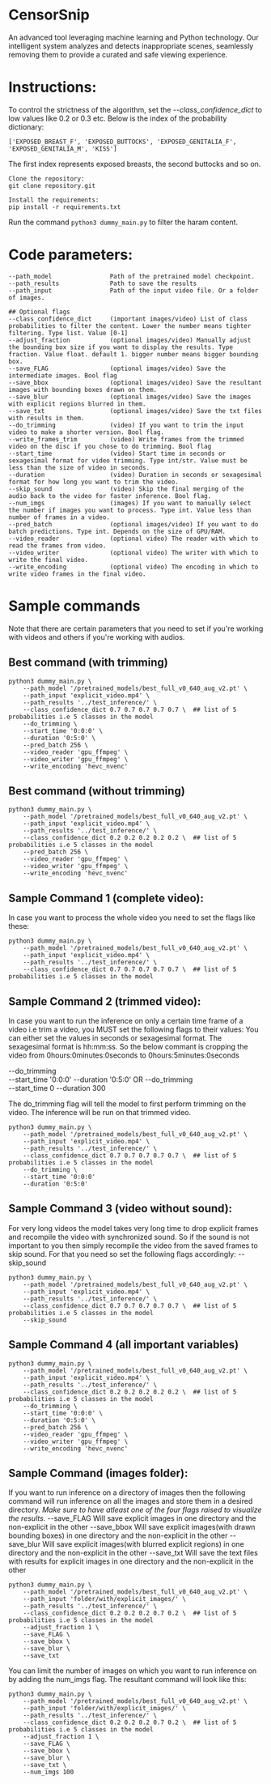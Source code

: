 # CensorSnip
An advanced tool leveraging machine learning and Python technology. Our intelligent system analyzes and detects inappropriate scenes, seamlessly removing them to provide a curated and safe viewing experience.


# Instructions:
To control the strictness of the algorithm, set the *--class_confidence_dict* to low values like 0.2 or 0.3 etc.
Below is the index of the probability dictionary:
```
['EXPOSED_BREAST_F', 'EXPOSED_BUTTOCKS', 'EXPOSED_GENITALIA_F', 'EXPOSED_GENITALIA_M', 'KISS']
```
The first index represents exposed breasts, the second buttocks and so on.

```
Clone the repository:
git clone repository.git

Install the requirements:
pip install -r requirements.txt
```
Run the command `python3 dummy_main.py` to filter the haram content.
# Code parameters:
```
--path_model                Path of the pretrained model checkpoint.
--path_results              Path to save the results
--path_input                Path of the input video file. Or a folder of images.

## Optional flags
--class_confidence_dict     (important images/video) List of class probabilities to filter the content. Lower the number means tighter filtering. Type list. Value [0-1] 
--adjust_fraction           (optional images/video) Manually adjust the bounding box size if you want to display the results. Type fraction. Value float. default 1. bigger number means bigger bounding box.
--save_FLAG                 (optional images/video) Save the intermediate images. Bool flag
--save_bbox                 (optional images/video) Save the resultant images with bounding boxes drawn on them.
--save_blur                 (optional images/video) Save the images with explicit regions blurred in them.
--save_txt                  (optional images/video) Save the txt files with results in them. 
--do_trimming               (video) If you want to trim the input video to make a shorter version. Bool flag.
--write_frames_trim         (video) Write frames from the trimmed video on the disc if you chose to do trimming. Bool flag
--start_time                (video) Start time in seconds or sexagesimal format for video trimming. Type int/str. Value must be less than the size of video in seconds.
--duration                  (video) Duration in seconds or sexagesimal format for how long you want to trim the video.
--skip_sound                (video) Skip the final merging of the audio back to the video for faster inference. Bool flag.
--num_imgs                  (images) If you want to manually select the number if images you want to process. Type int. Value less than number of frames in a video.
--pred_batch                (optional images/video) If you want to do batch predictions. Type int. Depends on the size of GPU/RAM.
--video_reader              (optional video) The reader with which to read the frames from video.
--video_writer              (optional video) The writer with which to write the final video.
--write_encoding            (optional video) The encoding in which to write video frames in the final video.
```

# Sample commands
Note that there are certain parameters that you need to set if you're working with videos and others if you're working with audios.
## Best command (with trimming)
```
python3 dummy_main.py \
    --path_model '/pretrained_models/best_full_v0_640_aug_v2.pt' \
    --path_input 'explicit_video.mp4' \
    --path_results '../test_inference/' \
    --class_confidence_dict 0.7 0.7 0.7 0.7 0.7 \  ## list of 5 probabilities i.e 5 classes in the model
    --do_trimming \
    --start_time '0:0:0' \
    --duration '0:5:0' \
    --pred_batch 256 \
    --video_reader 'gpu_ffmpeg' \
    --video_writer 'gpu_ffmpeg' \
    --write_encoding 'hevc_nvenc'
```
## Best command (without trimming)
```
python3 dummy_main.py \
    --path_model '/pretrained_models/best_full_v0_640_aug_v2.pt' \
    --path_input 'explicit_video.mp4' \
    --path_results '../test_inference/' \
    --class_confidence_dict 0.2 0.2 0.2 0.2 0.2 \  ## list of 5 probabilities i.e 5 classes in the model
    --pred_batch 256 \
    --video_reader 'gpu_ffmpeg' \
    --video_writer 'gpu_ffmpeg' \
    --write_encoding 'hevc_nvenc'
```
## Sample Command 1 (complete video):
In case you want to process the whole video you need to set the flags like these:
```
python3 dummy_main.py \
    --path_model '/pretrained_models/best_full_v0_640_aug_v2.pt' \
    --path_input 'explicit_video.mp4' \
    --path_results '../test_inference/' \
    --class_confidence_dict 0.7 0.7 0.7 0.7 0.7 \  ## list of 5 probabilities i.e 5 classes in the model
```
## Sample Command 2 (trimmed video):
In case you want to run the inference on only a certain time frame of a video i.e trim a video, you MUST set the following flags to their values:
You can either set the values in seconds or sexagesimal format. The sexagesimal format is hh:mm:ss. So the below commant is cropping the video from 0hours:0minutes:0seconds to 0hours:5minutes:0seconds 

--do_trimming            
--start_time '0:0:0' 
--duration '0:5:0' 
OR
--do_trimming            
--start_time 0
--duration 300 


The do_trimming flag will tell the model to first perform trimming on the video. The inference will be run on that trimmed video.

```
python3 dummy_main.py \
    --path_model '/pretrained_models/best_full_v0_640_aug_v2.pt' \
    --path_input 'explicit_video.mp4' \
    --path_results '../test_inference/' \
    --class_confidence_dict 0.7 0.7 0.7 0.7 0.7 \  ## list of 5 probabilities i.e 5 classes in the model
    --do_trimming \
    --start_time '0:0:0' 
    --duration '0:5:0' 
```
## Sample Command 3 (video without sound):
For very long videos the model takes very long time to drop explicit frames and recompile the video with synchronized sound. So if the sound is not important to you then
simply recompile the video from the saved frames to skip sound. For that you need so set the following flags accordingly:
--skip_sound
```
python3 dummy_main.py \
    --path_model '/pretrained_models/best_full_v0_640_aug_v2.pt' \
    --path_input 'explicit_video.mp4' \
    --path_results '../test_inference/' \
    --class_confidence_dict 0.7 0.7 0.7 0.7 0.7 \  ## list of 5 probabilities i.e 5 classes in the model
    --skip_sound
```

## Sample Command 4 (all important variables)
```
python3 dummy_main.py \
    --path_model '/pretrained_models/best_full_v0_640_aug_v2.pt' \
    --path_input 'explicit_video.mp4' \
    --path_results '../test_inference/' \
    --class_confidence_dict 0.2 0.2 0.2 0.2 0.2 \  ## list of 5 probabilities i.e 5 classes in the model
    --do_trimming \
    --start_time '0:0:0' \
    --duration '0:5:0' \
    --pred_batch 256 \
    --video_reader 'gpu_ffmpeg' \
    --video_writer 'gpu_ffmpeg' \
    --write_encoding 'hevc_nvenc'
```
## Sample Command (images folder):
If you want to run inference on a directory of images then the following command will run inference on all the images and store them in a desired directory.
*Make sure to have atleast one of the four flags raised to visualize the results.*
--save_FLAG     Will save explicit images in one directory and the non-explicit in the other
--save_bbox     Will save explicit images(with drawn bounding boxes) in one directory and the non-explicit in the other 
--save_blur     Will save explicit images(with blurred explicit regions) in one directory and the non-explicit in the other 
--save_txt      Will save the text files with results for explicit images in one directory and the non-explicit in the other
```
python3 dummy_main.py \
    --path_model '/pretrained_models/best_full_v0_640_aug_v2.pt' \
    --path_input 'folder/with/explicit_images/' \
    --path_results '../test_inference/' \
    --class_confidence_dict 0.2 0.2 0.2 0.7 0.2 \  ## list of 5 probabilities i.e 5 classes in the model
    --adjust_fraction 1 \
    --save_FLAG \
    --save_bbox \
    --save_blur \
    --save_txt 
```
You can limit the number of images on which you want to run inference on by adding the num_imgs flag. The resultant command will look like this:
```
python3 dummy_main.py \
    --path_model '/pretrained_models/best_full_v0_640_aug_v2.pt' \
    --path_input 'folder/with/explicit_images/' \
    --path_results '../test_inference/' \
    --class_confidence_dict 0.2 0.2 0.2 0.7 0.2 \  ## list of 5 probabilities i.e 5 classes in the model
    --adjust_fraction 1 \
    --save_FLAG \
    --save_bbox \
    --save_blur \
    --save_txt \
    --num_imgs 100
```
